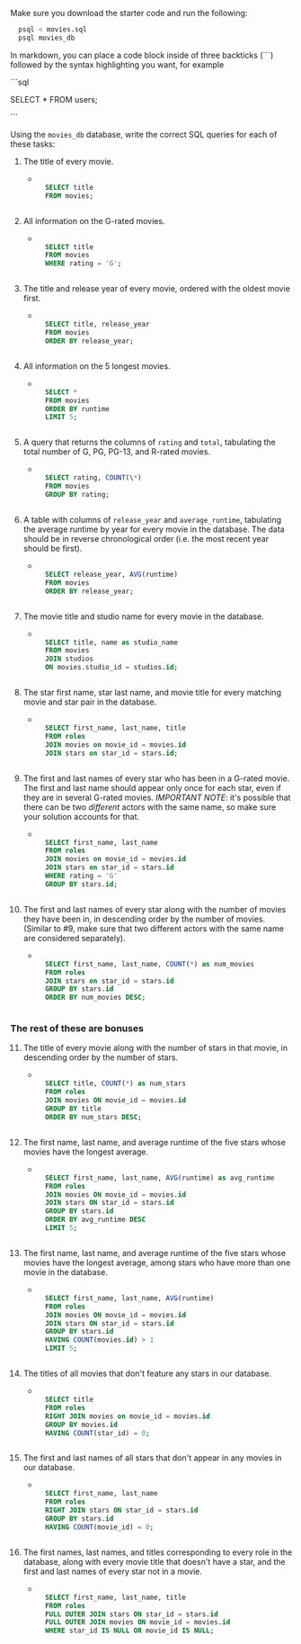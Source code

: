 Make sure you download the starter code and run the following:

```sh
  psql < movies.sql
  psql movies_db
```

In markdown, you can place a code block inside of three backticks (```) followed by the syntax highlighting you want, for example

\```sql

SELECT \* FROM users;

\```

Using the `movies_db` database, write the correct SQL queries for each of these tasks:

1.  The title of every movie.
    - ```sql

        SELECT title
        FROM movies;

    ```

2.  All information on the G-rated movies.
    - ```sql

        SELECT title
        FROM movies
        WHERE rating = 'G';

    ```

3.  The title and release year of every movie, ordered with the
    oldest movie first.
    - ```sql

        SELECT title, release_year
        FROM movies
        ORDER BY release_year;

    ```

4.  All information on the 5 longest movies.
    - ```sql

        SELECT *
        FROM movies
        ORDER BY runtime
        LIMIT 5;

    ```

5.  A query that returns the columns of `rating` and `total`, tabulating the
    total number of G, PG, PG-13, and R-rated movies.
    - ```sql

        SELECT rating, COUNT(\*)
        FROM movies
        GROUP BY rating;

    ```

6.  A table with columns of `release_year` and `average_runtime`,
    tabulating the average runtime by year for every movie in the database. The data should be in reverse chronological order (i.e. the most recent year should be first).
    - ```sql

        SELECT release_year, AVG(runtime)
        FROM movies
        ORDER BY release_year;

    ```

7.  The movie title and studio name for every movie in the
    database.
    - ```sql

        SELECT title, name as studio_name
        FROM movies
        JOIN studios
        ON movies.studio_id = studios.id;

    ```

8.  The star first name, star last name, and movie title for every
    matching movie and star pair in the database.
    - ```sql

        SELECT first_name, last_name, title
        FROM roles
        JOIN movies on movie_id = movies.id
        JOIN stars on star_id = stars.id;

    ```

9.  The first and last names of every star who has been in a G-rated movie. The first and last name should appear only once for each star, even if they are in several G-rated movies. _IMPORTANT NOTE_: it's possible that there can be two _different_ actors with the same name, so make sure your solution accounts for that.
    - ```sql

        SELECT first_name, last_name
        FROM roles
        JOIN movies on movie_id = movies.id
        JOIN stars on star_id = stars.id
        WHERE rating = 'G'
        GROUP BY stars.id;

    ```

10. The first and last names of every star along with the number
    of movies they have been in, in descending order by the number of movies. (Similar to #9, make sure
    that two different actors with the same name are considered separately).
    - ```sql

        SELECT first_name, last_name, COUNT(*) as num_movies
        FROM roles
        JOIN stars on star_id = stars.id
        GROUP BY stars.id
        ORDER BY num_movies DESC;

    ```

### The rest of these are bonuses

11. The title of every movie along with the number of stars in
    that movie, in descending order by the number of stars.
    - ```sql

        SELECT title, COUNT(*) as num_stars
        FROM roles
        JOIN movies ON movie_id = movies.id
        GROUP BY title
        ORDER BY num_stars DESC;

    ```

12. The first name, last name, and average runtime of the five
    stars whose movies have the longest average.
    - ```sql

        SELECT first_name, last_name, AVG(runtime) as avg_runtime
        FROM roles
        JOIN movies ON movie_id = movies.id
        JOIN stars ON star_id = stars.id
        GROUP BY stars.id
        ORDER BY avg_runtime DESC
        LIMIT 5;

    ```

13. The first name, last name, and average runtime of the five
    stars whose movies have the longest average, among stars who have more than one movie in the database.
    - ```sql

        SELECT first_name, last_name, AVG(runtime)
        FROM roles
        JOIN movies ON movie_id = movies.id
        JOIN stars ON star_id = stars.id
        GROUP BY stars.id
        HAVING COUNT(movies.id) > 1
        LIMIT 5;

    ```

14. The titles of all movies that don't feature any stars in our
    database.
    - ```sql

        SELECT title
        FROM roles
        RIGHT JOIN movies on movie_id = movies.id
        GROUP BY movies.id
        HAVING COUNT(star_id) = 0;

    ```

15. The first and last names of all stars that don't appear in any movies in our database.
    - ```sql

        SELECT first_name, last_name
        FROM roles
        RIGHT JOIN stars ON star_id = stars.id
        GROUP BY stars.id
        HAVING COUNT(movie_id) = 0;

    ```

16. The first names, last names, and titles corresponding to every
    role in the database, along with every movie title that doesn't have a star, and the first and last names of every star not in a movie.
    - ```sql

        SELECT first_name, last_name, title
        FROM roles
        FULL OUTER JOIN stars ON star_id = stars.id
        FULL OUTER JOIN movies ON movie_id = movies.id
        WHERE star_id IS NULL OR movie_id IS NULL;

    ```
